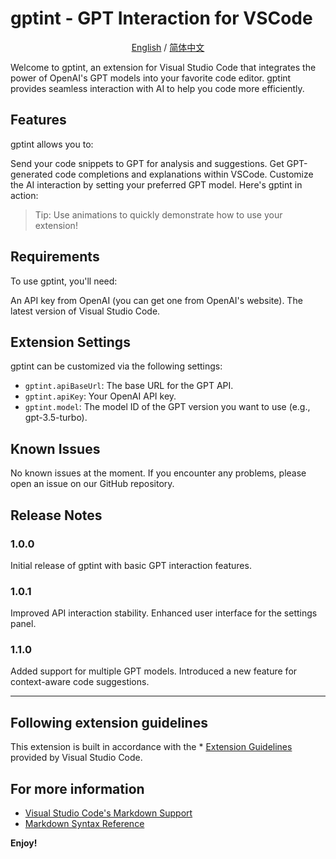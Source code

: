 
# gptint - GPT Interaction for VSCode

<p align="center">
  <a href="readmex.md">English</a> /
  <a href="README.md">简体中文</a>
</p>

Welcome to gptint, an extension for Visual Studio Code that integrates the power of OpenAI's GPT models into your favorite code editor. gptint provides seamless interaction with AI to help you code more efficiently.

## Features

gptint allows you to:

Send your code snippets to GPT for analysis and suggestions.
Get GPT-generated code completions and explanations within VSCode.
Customize the AI interaction by setting your preferred GPT model.
Here's gptint in action:

> Tip: Use animations to quickly demonstrate how to use your extension!

## Requirements

To use gptint, you'll need:

An API key from OpenAI (you can get one from OpenAI's website).
The latest version of Visual Studio Code.

## Extension Settings

gptint can be customized via the following settings:

* `gptint.apiBaseUrl`: The base URL for the GPT API.
* `gptint.apiKey`: Your OpenAI API key.
* `gptint.model`: The model ID of the GPT version you want to use (e.g., gpt-3.5-turbo).

## Known Issues

No known issues at the moment. If you encounter any problems, please open an issue on our GitHub repository.

## Release Notes

### 1.0.0

Initial release of gptint with basic GPT interaction features.

### 1.0.1

Improved API interaction stability.
Enhanced user interface for the settings panel.

### 1.1.0

Added support for multiple GPT models.
Introduced a new feature for context-aware code suggestions.

---

## Following extension guidelines

This extension is built in accordance with the * [Extension Guidelines](https://code.visualstudio.com/api/references/extension-guidelines) provided by Visual Studio Code.


## For more information

* [Visual Studio Code's Markdown Support](http://code.visualstudio.com/docs/languages/markdown)
* [Markdown Syntax Reference](https://help.github.com/articles/markdown-basics/)

**Enjoy!**
